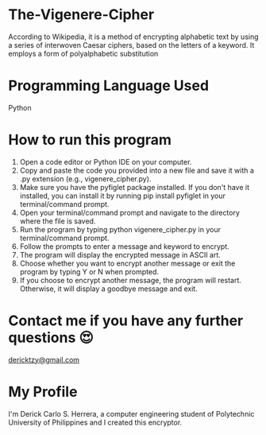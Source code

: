 # The-Vigenere-Cipher
According to Wikipedia, it is a method of encrypting alphabetic text by using a series of interwoven Caesar ciphers, based on the letters of a keyword. It employs a form of polyalphabetic substitution

# Programming Language Used
Python

# How to run this program
1. Open a code editor or Python IDE on your computer.
2. Copy and paste the code you provided into a new file and save it with a .py extension (e.g., vigenere_cipher.py).
3. Make sure you have the pyfiglet package installed. If you don't have it installed, you can install it by running pip install pyfiglet in your terminal/command prompt.
4. Open your terminal/command prompt and navigate to the directory where the file is saved.
5. Run the program by typing python vigenere_cipher.py in your terminal/command prompt.
6. Follow the prompts to enter a message and keyword to encrypt.
7. The program will display the encrypted message in ASCII art.
8. Choose whether you want to encrypt another message or exit the program by typing Y or N when prompted.
9. If you choose to encrypt another message, the program will restart. Otherwise, it will display a goodbye message and exit.

# Contact me if you have any further questions 😍
dericktzy@gmail.com

# My Profile
I'm Derick Carlo S. Herrera, a computer engineering student of Polytechnic University of Philippines and I created this encryptor.
